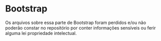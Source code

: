 # Bootstrap

Os arquivos sobre essa parte de Bootstrap foram perdidos e/ou não poderão constar no repositório por conter informações 
sensíveis ou ferir alguma lei propriedade intelectual.
